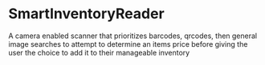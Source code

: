 # SmartInventoryReader
A camera enabled scanner that prioritizes barcodes, qrcodes, then general image searches to attempt to determine an items price before giving the user the choice to add it to their manageable inventory
